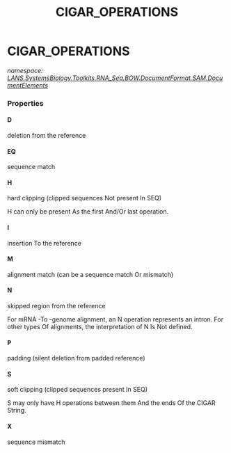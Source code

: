 ﻿---
title: CIGAR_OPERATIONS
---

# CIGAR_OPERATIONS
_namespace: [LANS.SystemsBiology.Toolkits.RNA_Seq.BOW.DocumentFormat.SAM.DocumentElements](N-LANS.SystemsBiology.Toolkits.RNA_Seq.BOW.DocumentFormat.SAM.DocumentElements.html)_





### Properties

#### D
deletion from the reference
#### EQ
sequence match
#### H
hard clipping (clipped sequences Not present In SEQ)
 
 H can only be present As the first And/Or last operation.
#### I
insertion To the reference
#### M
alignment match (can be a sequence match Or mismatch)
#### N
skipped region from the reference
 
 For mRNA -To -genome alignment, an N operation represents an intron. For other types Of alignments, the interpretation of N Is Not defined.
#### P
padding (silent deletion from padded reference)
#### S
soft clipping (clipped sequences present In SEQ)
 
 S may only have H operations between them And the ends Of the CIGAR String.
#### X
sequence mismatch


